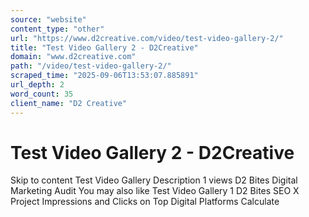 ```yaml
---
source: "website"
content_type: "other"
url: "https://www.d2creative.com/video/test-video-gallery-2/"
title: "Test Video Gallery 2 - D2Creative"
domain: "www.d2creative.com"
path: "/video/test-video-gallery-2/"
scraped_time: "2025-09-06T13:53:07.885891"
url_depth: 2
word_count: 35
client_name: "D2 Creative"
---
```


# Test Video Gallery 2 - D2Creative

Skip to content Test Video Gallery Description 1 views D2 Bites Digital Marketing Audit You may also like Test Video Gallery 1 D2 Bites SEO X Project Impressions and Clicks on Top Digital Platforms Calculate